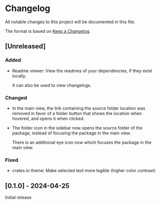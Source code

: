 # Changelog

All notable changes to this project will be documented in this file.

The format is based on [Keep a Changelog](https://keepachangelog.com/en/1.1.0/).

## [Unreleased]

### Added

- Readme viewer: View the readmes of your dependencies, if they exist locally.

  It can also be used to view changelogs.

### Changed

- In the main view, the link containing the source folder location was removed in favor of a
  folder button that shows the location when hovered, and opens it when clicked.

- The folder icon in the sidebar now opens the source folder of the package, instead of
  focusing the package in the main view.

  There is an additional eye icon now which focuses the package in the main view.

### Fixed

- crates.io theme: Make selected text more legible (higher color contrast)

## [0.1.0] - 2024-04-25
Initial release
